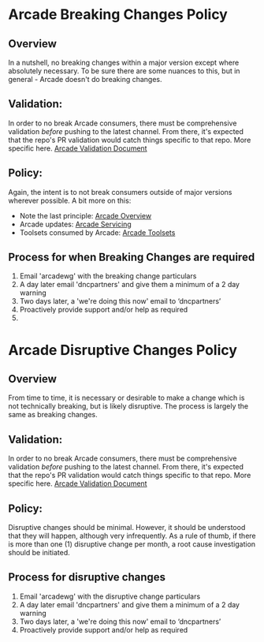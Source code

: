 # Arcade Breaking Changes Policy

## Overview
In a nutshell, no breaking changes within a major version except where absolutely necessary.  To be sure there are some nuances to this, but in general - Arcade doesn't do breaking changes.  

## Validation:
In order to no break Arcade consumers, there must be comprehensive validation *before* pushing to the latest channel.  From there, it's expected that the repo's PR validation would catch things specific to that repo.  More specific here. [Arcade Validation Document](/Validation/Overview.md)

## Policy:
Again, the intent is to not break consumers outside of major versions wherever possible.  A bit more on this:
-	Note the last principle: [Arcade Overview](Overview.md)
-	Arcade updates: [Arcade Servicing](Servicing.md)
-	Toolsets consumed by Arcade: [Arcade Toolsets](Toolsets.md)

## Process for when Breaking Changes are required
1. Email 'arcadewg' with the breaking change particulars
1. A day later email 'dncpartners' and give them a minimum of a 2 day warning 
1. Two days later, a 'we're doing this now' email to ‘dncpartners’
1. Proactively provide support and/or help as required 
2. 

# Arcade Disruptive Changes Policy

## Overview
From time to time, it is necessary or desirable to make a change which is not technically breaking, but is likely disruptive. The process is largely the same as breaking changes.

## Validation:
In order to no break Arcade consumers, there must be comprehensive validation *before* pushing to the latest channel.  From there, it's expected that the repo's PR validation would catch things specific to that repo.  More specific here. [Arcade Validation Document](/Validation/Overview.md)

## Policy:
Disruptive changes should be minimal.  However, it should be understood that they will happen, although very infrequently.  As a rule of thumb, if there is more than one (1) disruptive change per month, a root cause investigation should be initiated.

## Process for disruptive changes
1. Email 'arcadewg' with the disruptive change particulars
1. A day later email 'dncpartners' and give them a minimum of a 2 day warning 
1. Two days later, a 'we're doing this now' email to ‘dncpartners’
1. Proactively provide support and/or help as required 